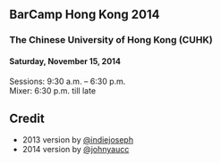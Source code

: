 ## BarCamp Hong Kong 2014

### The Chinese University of Hong Kong (CUHK)

#### Saturday, November 15, 2014  

Sessions: 9:30 a.m. – 6:30 p.m.  
Mixer: 6:30 p.m. till late

## Credit
- 2013 version by [@indiejoseph](https://github.com/indiejoseph)
- 2014 version by [@johnyaucc](https://github.com/johnyaucc)

